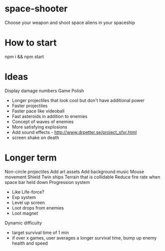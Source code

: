 # space-shooter

Choose your weapon and shoot space aliens in your spaceship

# How to start

npm i && npm start

# Ideas

Display damage numbers
Game Polish

- Longer projectiles that look cool but don't have additional power
- Faster projectiles
- Faster pace like videoball
- Fast asteroids in addition to enemies
- Concept of waves of enemies
- More satisfying explosions
- Add sound effects - http://www.drpetter.se/project_sfxr.html
- screen shake on death

# Longer term

Non-circle projectiles
Add art assets
Add background music
Mouse movement
Shield
Twin ships
Terrain that is collidable
Reduce fire rate when space bar held down
Progression system

- Like Life-force?
- Exp system
- Level up screen
- Loot drops from enemies
- Loot magnet

Dynamic difficulty

- target survival time of 1 min
- if over x games, user averages a longer survival time, bump up enemy health and speed
